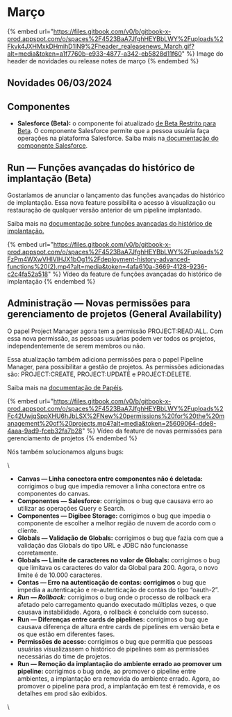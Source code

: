 # Março

{% embed url="https://files.gitbook.com/v0/b/gitbook-x-prod.appspot.com/o/spaces%2F4523BaA7JfghHEYBbLWY%2Fuploads%2Fkvk4JXHMxkDHmihD1lN9%2Fheader_realeasenews_March.gif?alt=media&token=a1f7760b-e933-4877-a342-eb5828d11f60" %}
Image do header de novidades ou release notes de março
{% endembed %}

## Novidades 06/03/2024

## Componentes

* **Salesforce (Beta):** o componente foi atualizado [de Beta Restrito para Beta](https://docs.digibee.com/documentation/v/pt-br/general/programa-beta). O componente Salesforce permite que a pessoa usuária faça operações na plataforma Salesforce. Saiba mais na[ documentação do componente Salesforce](https://docs.digibee.com/documentation/v/pt-br/components/enterprise-applications/salesforce-restricted-beta).





## Run — Funções avançadas do histórico de implantação (Beta)

Gostaríamos de anunciar o lançamento das funções avançadas do histórico de implantação. Essa nova feature possibilita o acesso à visualização ou restauração de qualquer versão anterior de um pipeline implantado.&#x20;

Saiba mais na [documentação sobre funções avançadas do histórico de implantação.](https://docs.digibee.com/documentation/v/pt-br/run/deployment/como-utilizar-as-funcoes-avancadas-do-historico-de-implantacao)

{% embed url="https://files.gitbook.com/v0/b/gitbook-x-prod.appspot.com/o/spaces%2F4523BaA7JfghHEYBbLWY%2Fuploads%2FzPm4WXwVHIVlHJX1bOg1%2Fdeployment-history-advanced-functions%20(2).mp4?alt=media&token=4afa610a-3669-4128-9236-c2c4fa52a518" %}
Vídeo da feature de funções avançadas do histórico de implantação
{% endembed %}





## Administração — Novas permissões para gerenciamento de projetos (General Availability)

O papel Project Manager agora tem a permissão PROJECT:READ:ALL. Com essa nova permissão, as pessoas usuárias podem ver todos os projetos, independentemente de serem membros ou não.&#x20;

Essa atualização também adiciona permissões para o papel Pipeline Manager, para possibilitar a gestão de projetos. As permissões adicionadas são: PROJECT:CREATE, PROJECT:UPDATE e PROJECT:DELETE.

Saiba mais na [documentação de Papéis](https://docs.digibee.com/documentation/v/pt-br/administration/new-access-control/papeis-do-controle-de-acesso).

{% embed url="https://files.gitbook.com/v0/b/gitbook-x-prod.appspot.com/o/spaces%2F4523BaA7JfghHEYBbLWY%2Fuploads%2Fc42UwjqSppXHU6hJbLSX%2FNew%20permissions%20for%20the%20management%20of%20projects.mp4?alt=media&token=25609064-dde8-4aaa-9ad9-fceb32fa7b28" %}
Vídeo da feature de novas permissões para gerenciamento de projetos&#x20;
{% endembed %}







Nós também solucionamos alguns bugs:

\


* **Canvas — Linha conectora entre componentes não é deletada:** corrigimos o bug que impedia remover a linha conectora entre os componentes do canvas.
* **Componentes — Salesforce:** corrigimos o bug que causava erro ao utilizar as operações Query e Search.
* **Componentes — Digibee Storage:** corrigimos o bug que impedia o componente de escolher a melhor região de nuvem de acordo com o cliente.
* **Globals — Validação de Globals:** corrigimos o bug que fazia com que a validação das Globals do tipo URL e JDBC não funcionasse corretamente.
* **Globals — Limite de caracteres no valor de Globals:** corrigimos o bug que limitava os caracteres do valor da Global para 200. Agora, o novo limite é de 10.000 caracteres.
* **Contas — Erro na autenticação de contas: corrigimos** o bug que impedia a autenticação e re-autenticação de contas do tipo “oauth-2”.
* _**Run — Rollback:**_ corrigimos o bug onde o processo de rollback era afetado pelo carregamento quando executado múltiplas vezes, o que causava instabilidade. Agora, o rollback é concluído com sucesso.
* **Run — Diferenças entre cards de pipelines:** corrigimos o bug que causava diferença de altura entre cards de  pipelines em versão beta e os que estão em diferentes fases.&#x20;
* **Permissões de acesso:** corrigimos o bug que permitia que pessoas usuárias visualizassem o histórico de pipelines sem as permissões necessárias do time de projetos.&#x20;
* **Run — Remoção da implantação do ambiente errado ao promover um pipeline:** corrigimos o bug onde, ao promover o pipeline entre ambientes, a implantação era removida do ambiente errado. Agora, ao promover o pipeline para prod, a implantação em test é removida, e os detalhes em prod são exibidos.

\
